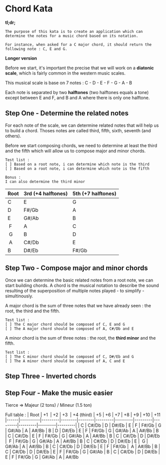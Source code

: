# Chord Kata

**tl;dr;**
  
    The purpose of this kata is to create an application which can determine the notes for a music chord based on its notation.

    For instance, when asked for a C major chord, it should return the following note : C, E and G.


**Longer version**

Before we start, it's important the precise that we will work on a **diatonic scale**, which is fairly common in the western music scales.

This musical scale is base on 7 notes : C - D - E - F - G - A - B

Each note is separated by two **halftones** (two halftones equals a tone) except between E and F, and B and A where there is only one halftone.

## Step One - Determine the related notes

For each note of the scale, we can determine related notes that will help us to build a chord. Thoses notes are called third, fifth, sixth, seventh (and others).

Before we start composing chords, we need to determine at least the third and the fifth which will allow us to compose major and minor chords.

    Test list :
    [ ] Based on a root note, i can determine which note is the third
    [ ] Based on a root note, i can determine which note is the fifth
    
    Bonus :
    I can also determine the third minor


| Root | 3rd (+4 halftones)    | 5th (+7 halftones)    |
|------|--------|---------|
|  C   |  E     |  G      |
|  D   |  F#/Gb |  A      |
|  E   |  G#/Ab |  B      |
|  F   |  A     |  C      |
|  G   |  B     |  D      |
|  A   |  C#/Db |  E      |
|  B   |  D#/Eb |  F#/Gb  |

## Step Two - Compose major and minor chords

Once we can determine the basic related notes from a root note, we can start building chords. A chord is the musical notation to describe the sound resulting of the superposition of multiple notes played - to simplify - simultinously.

A major chord is the sum of three notes that we have already seen : the root, the third and the fifth.

    Test list :
    [ ] The C major chord should be composed of C, E and G
    [ ] The A major chord should be composed of A, C#/Db and E

A minor chord is the sum of three notes : the root, the **third minor** and the fifth.

    Test list :
    [ ] The C minor chord should be composed of C, D#/Eb and G
    [ ] The A minor chord should be composed of A, C and E




## Step Three - Inverted chords

## Step Four - Make the music easier


Tierce => Majeur (2 tons) / Mineur (1.5 ton)

Full table : 
| Root | +1        | +2       | +3      | +4 (third) | +5       | +6       | +7       | +8       | +9      | +10      | +11
|------|----------|---------|--------|--------|---------|---------|---------|---------|---------|---------|---------|
|  C   |  C#/Db   |  D      |  D#/Eb |  E     |  F      |  F#/Gb  |  G      |  G#/Ab  |  A      |  A#/Bb  |  B
|  D   |  D#/Eb   |  E      |  F     |  F#/Gb |  G      |  G#/Ab  |  A      |  A#/Bb  |  B      |  C      |  C#/Db
|  E   |  F       |  F#/Gb  |  G     |  G#/Ab |  A      |  A#/Bb  |  B      |  C      |  C#/Db  |  D      |  D#/Eb
|  F   |  F#/Gb   |  G      |  G#/Ab |  A     |  A#/Bb  |  B      |  C      |  C#/Db  |  D      |  D#/Eb  |  E
|  G   |  G#/Ab   |  A      |  A#/Bb |  B     |  C      |  C#/Db  |  D      |  D#/Eb  |  E      |  F      |  F#/Gb
|  A   |  A#/Bb   |  B      |  C     |  C#/Db |  D      |  D#/Eb  |  E      |  F      |  F#/Gb  |  G      |  G#/Ab
|  B   |  C       |  C#/Db  |  D     |  D#/Eb |  E      |  F      |  F#/Gb  |  G      |  G#/Ab  |  A      |  A#/Bb

